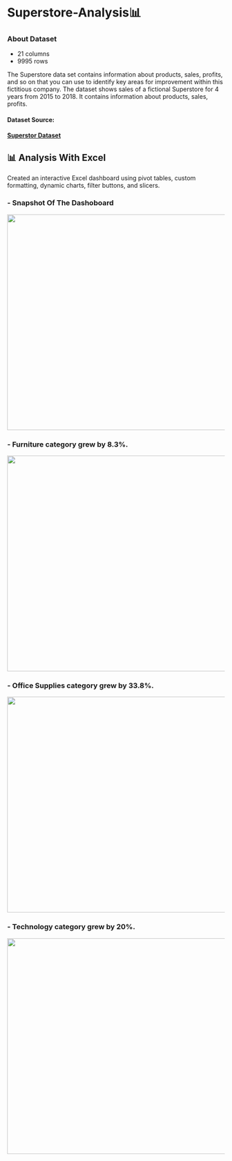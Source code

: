 # Superstore-Analysis📊
### About Dataset
  - 21 columns 
  - 9995 rows
    
The Superstore data set contains information about products, sales, profits, and so on that you can use to identify key areas for improvement within this fictitious company. The dataset shows sales of a fictional Superstore for 4 years from 2015 to 2018. It contains information about products, sales, profits.

#### Dataset Source:
**[Superstor Dataset](https://www.kaggle.com/datasets/keyizhang14/superstore?resource=download)**

## 📊 Analysis With Excel
Created an interactive Excel dashboard using pivot tables, custom formatting, dynamic charts, filter buttons, and slicers.
### - Snapshot Of The Dashoboard
<p align="center">
<img src="https://github.com/NoufMr/Superstore-Analysis/assets/134384114/dc3916fb-594f-4115-abdd-c65c08874860" width="850" height="500" />
</p>

### - Furniture category grew by <strong>8.3%</strong>.

<p align="center">
<img src="https://github.com/NoufMr/Superstore-Analysis/assets/134384114/d3d0f3f4-fc6d-4623-97d7-bc29bfedf207" width="850" height="500" />
</p>

### - Office Supplies category grew by <strong>33.8%</strong>.

<p align="center">
<img src="https://github.com/NoufMr/Superstore-Analysis/assets/134384114/6d3a2322-435e-4c6f-a2d3-d00043062606" width="850" height="500" />
</p>

### - Technology category grew by <strong>20%</strong>.

<p align="center">
<img src="https://github.com/NoufMr/Superstore-Analysis/assets/134384114/54e77a02-e240-450a-96b4-42ef94505cbd" width="850" height="500" />
</p>

